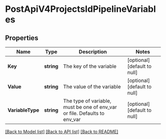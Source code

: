 # PostApiV4ProjectsIdPipelineVariables

## Properties
Name | Type | Description | Notes
------------ | ------------- | ------------- | -------------
**Key** | **string** | The key of the variable | [optional] [default to null]
**Value** | **string** | The value of the variable | [optional] [default to null]
**VariableType** | **string** | The type of variable, must be one of env_var or file. Defaults to env_var | [optional] [default to null]

[[Back to Model list]](../README.md#documentation-for-models) [[Back to API list]](../README.md#documentation-for-api-endpoints) [[Back to README]](../README.md)


